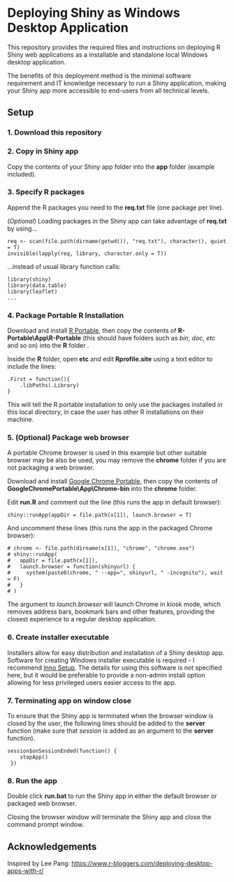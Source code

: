 # Deploying Shiny as Windows Desktop Application

This repository provides the required files and instructions on deploying R Shiny web applications as a installable and standalone local Windows desktop application.

The benefits of this deployment method is the minimal software requirement and IT knowledge necessary to run a Shiny application, making your Shiny app more accessible to end-users from all technical levels.

## Setup

### 1. Download this repository

### 2. Copy in Shiny app

Copy the contents of your Shiny app folder into the **app** folder (example included).

### 3. Specify R packages

Append the R packages you need to the **req.txt** file (one package per line).

(*Optional*) Loading packages in the Shiny app can take advantage of **req.txt** by using...

```
req <- scan(file.path(dirname(getwd()), "req.txt"), character(), quiet = T)
invisible(lapply(req, library, character.only = T))
```

...instead of usual library function calls:

```
library(shiny)
library(data.table)
library(leaflet)
...
```

### 4. Package Portable R Installation

Download and install [R Portable](https://sourceforge.net/projects/rportable/), then copy the contents of **R-Portable\App\R-Portable** (this should have folders such as *bin*, *doc*, *etc* and so on) into the **R** folder .

Inside the **R** folder, open **etc** and edit **Rprofile.site** using a text editor to include the lines:

```
.First = function(){
    .libPaths(.Library)
}
```

This will tell the R portable installation to only use the packages installed in this local directory, in case the user has other R installations on their machine.

### 5. (Optional) Package web browser

A portable Chrome browser is used in this example but other suitable browser may be also be used, you may remove the **chrome** folder if you are not packaging a web browser.

Download and install [Google Chrome Portable](https://portableapps.com/apps/internet/google_chrome_portable),  then copy the contents of **GoogleChromePortable\App\Chrome-bin** into the **chrome** folder.

Edit **run.R** and comment out the line (this runs the app in default browser):

```
shiny::runApp(appDir = file.path(x[1]), launch.browser = T)
```

And uncomment these lines (this runs the app in the packaged Chrome browser):

```
# chrome <- file.path(dirname(x[1]), "chrome", "chrome.exe")
# shiny::runApp(
#   appDir = file.path(x[1]),
#   launch.browser = function(shinyurl) {
#     system(paste0(chrome, " --app=", shinyurl, " -incognito"), wait = F)
#   }
# )
```

The argument to *launch.browser* will launch Chrome in kiosk mode, which removes address bars, bookmark bars and other features, providing the closest experience to a regular desktop application.

### 6. Create installer executable

Installers allow for easy distribution and installation of a Shiny desktop app. Software for creating Windows installer executable is required - I recommend [Inno Setup](https://www.jrsoftware.org/isinfo.php). The details for using this software is not specified here, but it would be preferable to provide a non-admin install option allowing for less privileged users easier access to the app.

### 7. Terminating app on window close

To ensure that the Shiny app is terminated when the browser window is closed by the user, the following lines should be added to the **server** function (make sure that *session* is added as an argument to the **server** function).

```
session$onSessionEnded(function() {
    stopApp()
 })
```

### 8. Run the app

Double click **run.bat** to run the Shiny app in either the default browser or packaged web browser.

Closing the browser window will terminate the Shiny app and close the command prompt window.

## Acknowledgements

Inspired by Lee Pang: https://www.r-bloggers.com/deploying-desktop-apps-with-r/

